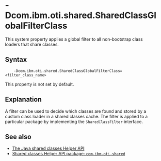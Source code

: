 <!--
* Copyright (c) 2017, 2025 IBM Corp. and others
*
* This program and the accompanying materials are made
* available under the terms of the Eclipse Public License 2.0
* which accompanies this distribution and is available at
* https://www.eclipse.org/legal/epl-2.0/ or the Apache
* License, Version 2.0 which accompanies this distribution and
* is available at https://www.apache.org/licenses/LICENSE-2.0.
*
* This Source Code may also be made available under the
* following Secondary Licenses when the conditions for such
* availability set forth in the Eclipse Public License, v. 2.0
* are satisfied: GNU General Public License, version 2 with
* the GNU Classpath Exception [1] and GNU General Public
* License, version 2 with the OpenJDK Assembly Exception [2].
*
* [1] https://www.gnu.org/software/classpath/license.html
* [2] https://openjdk.org/legal/assembly-exception.html
*
* SPDX-License-Identifier: EPL-2.0 OR Apache-2.0 OR GPL-2.0-only WITH Classpath-exception-2.0 OR GPL-2.0-only WITH OpenJDK-assembly-exception-1.0
-->

# -Dcom.ibm.oti.shared.SharedClassGlobalFilterClass


This system property applies a global filter to all non-bootstrap class loaders that share classes.

## Syntax

        -Dcom.ibm.oti.shared.SharedClassGlobalFilterClass=<filter_class_name>

This property is not set by default.

## Explanation

A filter can be used to decide which classes are found and stored by a custom class loader in a shared classes cache. The filter is applied to a particular package by implementing the `SharedClassFilter` interface.

## See also

- [The Java shared classes Helper API](shrc.md#the-java-shared-classes-helper-api)
- [Shared classes Helper API package: `com.ibm.oti.shared`](api-overview.md#monitoring-and-management)



<!-- ==== END OF TOPIC ==== dcomibmotisharedsharedclassglobalfilterclass.md ==== -->
